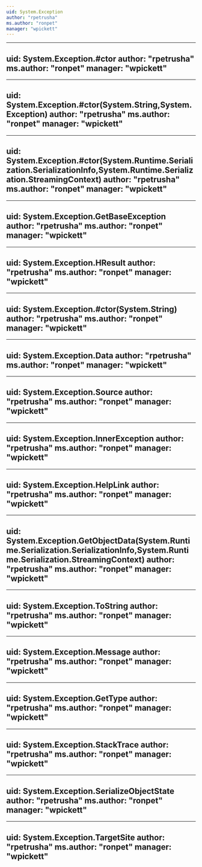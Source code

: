 ```yaml
---
uid: System.Exception
author: "rpetrusha"
ms.author: "ronpet"
manager: "wpickett"
---
```


---
uid: System.Exception.#ctor
author: "rpetrusha"
ms.author: "ronpet"
manager: "wpickett"
---

---
uid: System.Exception.#ctor(System.String,System.Exception)
author: "rpetrusha"
ms.author: "ronpet"
manager: "wpickett"
---

---
uid: System.Exception.#ctor(System.Runtime.Serialization.SerializationInfo,System.Runtime.Serialization.StreamingContext)
author: "rpetrusha"
ms.author: "ronpet"
manager: "wpickett"
---

---
uid: System.Exception.GetBaseException
author: "rpetrusha"
ms.author: "ronpet"
manager: "wpickett"
---

---
uid: System.Exception.HResult
author: "rpetrusha"
ms.author: "ronpet"
manager: "wpickett"
---

---
uid: System.Exception.#ctor(System.String)
author: "rpetrusha"
ms.author: "ronpet"
manager: "wpickett"
---

---
uid: System.Exception.Data
author: "rpetrusha"
ms.author: "ronpet"
manager: "wpickett"
---

---
uid: System.Exception.Source
author: "rpetrusha"
ms.author: "ronpet"
manager: "wpickett"
---

---
uid: System.Exception.InnerException
author: "rpetrusha"
ms.author: "ronpet"
manager: "wpickett"
---

---
uid: System.Exception.HelpLink
author: "rpetrusha"
ms.author: "ronpet"
manager: "wpickett"
---

---
uid: System.Exception.GetObjectData(System.Runtime.Serialization.SerializationInfo,System.Runtime.Serialization.StreamingContext)
author: "rpetrusha"
ms.author: "ronpet"
manager: "wpickett"
---

---
uid: System.Exception.ToString
author: "rpetrusha"
ms.author: "ronpet"
manager: "wpickett"
---

---
uid: System.Exception.Message
author: "rpetrusha"
ms.author: "ronpet"
manager: "wpickett"
---

---
uid: System.Exception.GetType
author: "rpetrusha"
ms.author: "ronpet"
manager: "wpickett"
---

---
uid: System.Exception.StackTrace
author: "rpetrusha"
ms.author: "ronpet"
manager: "wpickett"
---

---
uid: System.Exception.SerializeObjectState
author: "rpetrusha"
ms.author: "ronpet"
manager: "wpickett"
---

---
uid: System.Exception.TargetSite
author: "rpetrusha"
ms.author: "ronpet"
manager: "wpickett"
---
